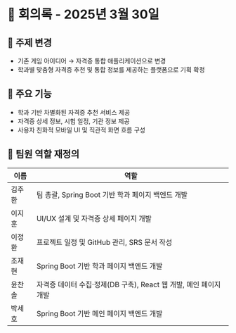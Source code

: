 # 📅 회의록 - 2025년 3월 30일

## 🔄 주제 변경

- 기존 게임 아이디어 → 자격증 통합 애플리케이션으로 변경
- 학과별 맞춤형 자격증 추천 및 통합 정보를 제공하는 플랫폼으로 기획 확정


## 🧩 주요 기능

- 학과 기반 차별화된 자격증 추천 서비스 제공
- 자격증 상세 정보, 시험 일정, 기관 정보 제공
- 사용자 친화적 모바일 UI 및 직관적 화면 흐름 구성


## 👥 팀원 역할 재정의

| 이름 | 역할 |
|------|------|
| 김주환 | 팀 총괄, Spring Boot 기반 학과 페이지 백엔드 개발 |
| 이지훈 | UI/UX 설계 및 자격증 상세 페이지 개발 |
| 이정환 | 프로젝트 일정 및 GitHub 관리, SRS 문서 작성 |
| 조재현 | Spring Boot 기반 학과 페이지 백엔드 개발 |
| 윤찬솔 | 자격증 데이터 수집·정제(DB 구축), React 웹 개발, 메인 페이지 개발 |
| 박세호 | Spring Boot 기반 메인 페이지 백엔드 개발 |
